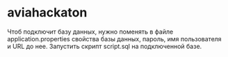 # aviahackaton
Чтоб подключит базу данных, нужно поменять в файле application.properties свойства базы данных, пароль, имя пользователя и URL до нее.
Запустить скрипт script.sql на подключенной базе.
